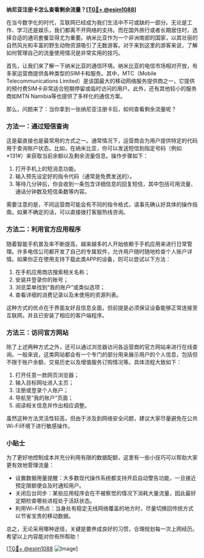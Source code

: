 **纳尼亚注册卡怎么查看剩余流量？[[TG💪+ @esim1088](https://t.me/s/esim1088)]**

在当今数字化的时代，互联网已经成为我们生活中不可或缺的一部分。无论是工作、学习还是娱乐，我们都离不开网络的支持。而在国外旅行或者长期居住时，选择合适的通讯套餐显得尤为重要。纳米比亚作为一个非洲南部的国家，以其壮丽的自然风光和丰富的野生动物资源吸引了无数游客。对于来到这里的游客来说，了解如何管理自己的流量使用情况是非常实用的技巧。

首先，让我们来了解一下纳米比亚的通信环境。纳米比亚的电信市场相对开放，有多家运营商提供各种类型的SIM卡和服务。其中，MTC（Mobile Telecommunications Limited）是该国最大的移动网络服务提供商之一，它提供的预付费SIM卡非常适合短期停留或临时访问的用户。此外，还有其他较小的服务商如MTN Namibia等也提供了多样化的通信方案。

那么，问题来了：当你拿到一张纳尼亚注册卡后，如何查看剩余流量呢？

### 方法一：通过短信查询

这是最直接也是最常用的方式之一。通常情况下，运营商会为用户提供特定的代码用于查询账户状态。比如，在纳米比亚，你可以发送短信到指定号码（例如 *131#）来获取当前余额以及剩余流量信息。操作步骤如下：

1. 打开手机上的短消息功能。
2. 输入预先设定好的指令代码（通常是免费发送的）。
3. 等待几分钟后，你会收到一条包含详细信息的回复短信，其中包括可用流量、通话分钟数及短信条数等内容。

需要注意的是，不同运营商可能会有不同的指令格式，请事先确认好具体的操作指南。如果不确定的话，可以直接拨打客服热线咨询。

### 方法二：利用官方应用程序

随着智能手机普及率不断提高，越来越多的人开始依赖于手机应用来进行日常管理。许多电信公司都开发了自己的专属软件，允许用户随时随地检查个人账户详情。如果你正在使用支持下载此类APP的设备，则可以尝试以下方法：

1. 在手机应用商店搜索相关名称；
2. 安装并登录你的账号；
3. 浏览菜单找到“我的账户”或类似选项；
4. 查看详细的消费记录以及未使用的资源列表。

这种方式的优点在于界面友好且信息全面，但前提是必须保证设备能够正常连接至互联网，并且已安装了相应的客户端程序。

### 方法三：访问官方网站

除了上述两种方式之外，还可以通过浏览器访问各运营商的官方网站来进行在线查询。一般来说，这类网站都会有一个专门的部分用来展示用户的个人信息，包括但不限于账户余额、交易历史以及增值服务订购情况等。具体流程大致如下：

1. 打开任意一款网页浏览器；
2. 输入目标网址进入主页；
3. 注册或登录个人账户；
4. 导航至“我的账户”页面；
5. 阅读相关信息并作出相应调整。

虽然这种方法灵活性较高，但由于涉及到网络安全问题，建议大家尽量避免在公共Wi-Fi环境下进行敏感操作。

### 小贴士

为了更好地控制成本并充分利用有限的数据配额，这里有一些小技巧可以帮助大家更有效地管理流量：

- 设置数据用量提醒：大多数现代操作系统都支持开启自动警告功能，一旦接近预定限额便会及时通知用户。
- 关闭后台同步：某些应用程序会在不被察觉的情况下消耗大量流量，因此最好定期检查哪些进程处于活跃状态。
- 利用Wi-Fi热点：当身处有稳定无线网络覆盖的地方时，尽量切换回传统方式以节省宝贵的移动数据。

总之，无论采用哪种途径，关键是要养成良好的习惯，合理规划每一次上网经历。希望以上内容能对你有所帮助！

[[TG💪+ @esim1088](https://t.me/s/esim1088) ![Image](https://i.postimg.cc/4NQfJmqS/Snipaste-2025-05-13-00-14-12.png)]